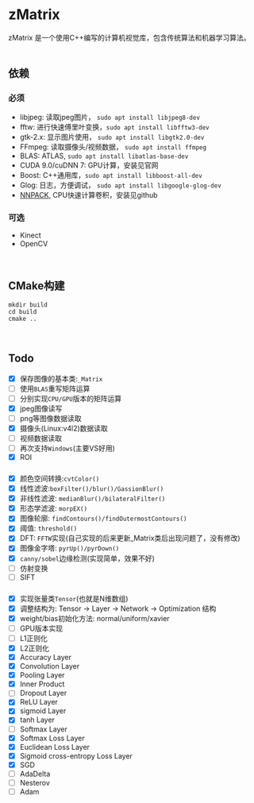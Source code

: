 # zMatrix

zMatrix 是一个使用C++编写的计算机视觉库，包含传统算法和机器学习算法。
<br><br>

## 依赖
### 必须
- libjpeg: 读取jpeg图片， `sudo apt install libjpeg8-dev`
- fftw: 进行快速傅里叶变换，`sudo apt install libfftw3-dev`
- gtk-2.x: 显示图片使用， `sudo apt install libgtk2.0-dev`
- FFmpeg: 读取摄像头/视频数据， `sudo apt install ffmpeg`
- BLAS: ATLAS, `sudo apt install libatlas-base-dev`
- CUDA 9.0/cuDNN 7: GPU计算，安装见官网
- Boost: C++通用库，`sudo apt install libboost-all-dev`
- Glog: 日志，方便调试， `sudo apt install libgoogle-glog-dev`
- [NNPACK](https://github.com/Maratyszcza/NNPACK), CPU快速计算卷积，安装见github
### 可选
- Kinect
- OpenCV

<br>

## CMake构建
```
mkdir build
cd build
cmake ..
```

<br>

## Todo
 - [x] 保存图像的基本类:`_Matrix`
 - [ ] 使用`BLAS`重写矩阵运算
 - [ ] 分别实现`CPU/GPU`版本的矩阵运算
 - [x] jpeg图像读写
 - [ ] png等图像数据读取
 - [x] 摄像头(Linux:v4l2)数据读取
 - [ ] 视频数据读取
 - [ ] 再次支持`Windows`(主要VS好用)
 - [x] ROI
### 
 - [x] 颜色空间转换:`cvtColor()`
 - [x] 线性滤波:`boxFilter()/blur()/GassionBlur()`
 - [x] 非线性滤波: `medianBlur()/bilateralFilter()`
 - [x] 形态学滤波: `morpEX()`
 - [x] 图像轮廓: `findContours()/findOutermostContours()`
 - [x] 阈值: `threshold()`
 - [x] DFT: `FFTW`实现(自己实现的后来更新_Matrix类后出现问题了，没有修改)
 - [x] 图像金字塔: `pyrUp()/pyrDown()`
 - [x] `canny/sobel`边缘检测(实现简单，效果不好)
 - [ ] 仿射变换
 - [ ] SIFT
### 
 - [x] 实现张量类`Tensor`(也就是N维数组)
 - [x] 调整结构为: Tensor -> Layer -> Network -> Optimization 结构
 - [x] weight/bias初始化方法: normal/uniform/xavier
 - [ ] GPU版本实现
 - [ ] L1正则化
 - [x] L2正则化
 - [x] Accuracy Layer
 - [x] Convolution Layer
 - [x] Pooling Layer
 - [x] Inner Product
 - [ ] Dropout Layer
 - [x] ReLU Layer
 - [x] sigmoid Layer
 - [x] tanh Layer
 - [ ] Softmax Layer
 - [x] Softmax Loss Layer
 - [x] Euclidean Loss Layer
 - [x] Sigmoid cross-entropy Loss Layer
 - [x] SGD
 - [ ] AdaDelta
 - [ ] Nesterov
 - [ ] Adam